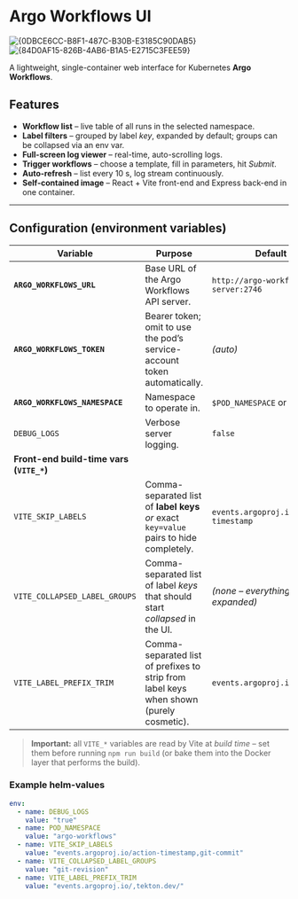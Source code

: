 <!-- README.md -->
# Argo Workflows UI

![{0DBCE6CC-B8F1-487C-B30B-E3185C90DAB5}](https://github.com/user-attachments/assets/59f169c0-d842-425c-9dbe-d03eeb9762f5)
![{84D0AF15-826B-4AB6-B1A5-E2715C3FEE59}](https://github.com/user-attachments/assets/e3bc264e-c289-4e69-9f64-594408cea84f)

A lightweight, single-container web interface for Kubernetes **Argo Workflows**.

## Features
- **Workflow list** – live table of all runs in the selected namespace.  
- **Label filters** – grouped by label *key*, expanded by default; groups can be collapsed via an env var.  
- **Full-screen log viewer** – real-time, auto-scrolling logs.  
- **Trigger workflows** – choose a template, fill in parameters, hit *Submit*.  
- **Auto-refresh** – list every 10 s, log stream continuously.  
- **Self-contained image** – React + Vite front-end and Express back-end in one container.

---

## Configuration (environment variables)

| Variable | Purpose | Default |
|----------|---------|---------|
| **`ARGO_WORKFLOWS_URL`** | Base URL of the Argo Workflows API server. | `http://argo-workflows-server:2746` |
| **`ARGO_WORKFLOWS_TOKEN`** | Bearer token; omit to use the pod’s service-account token automatically. | *(auto)* |
| **`ARGO_WORKFLOWS_NAMESPACE`** | Namespace to operate in. | `$POD_NAMESPACE` or `default` |
| `DEBUG_LOGS` | Verbose server logging. | `false` |
| **Front-end build-time vars (`VITE_*`)** | | |
| `VITE_SKIP_LABELS` | Comma-separated list of **label keys** *or* exact `key=value` pairs to hide completely. | `events.argoproj.io/action-timestamp` |
| `VITE_COLLAPSED_LABEL_GROUPS` | Comma-separated list of label *keys* that should start *collapsed* in the UI. | *(none – everything expanded)* |
| `VITE_LABEL_PREFIX_TRIM` | Comma-separated list of prefixes to strip from label keys when shown (purely cosmetic). | `events.argoproj.io/` |

> **Important:** all `VITE_*` variables are read by Vite at *build time* – set them before running `npm run build` (or bake them into the Docker layer that performs the build).

### Example helm-values
```yaml
env:
  - name: DEBUG_LOGS
    value: "true"
  - name: POD_NAMESPACE
    value: "argo-workflows"
  - name: VITE_SKIP_LABELS
    value: "events.argoproj.io/action-timestamp,git-commit"
  - name: VITE_COLLAPSED_LABEL_GROUPS
    value: "git-revision"
  - name: VITE_LABEL_PREFIX_TRIM
    value: "events.argoproj.io/,tekton.dev/"
```